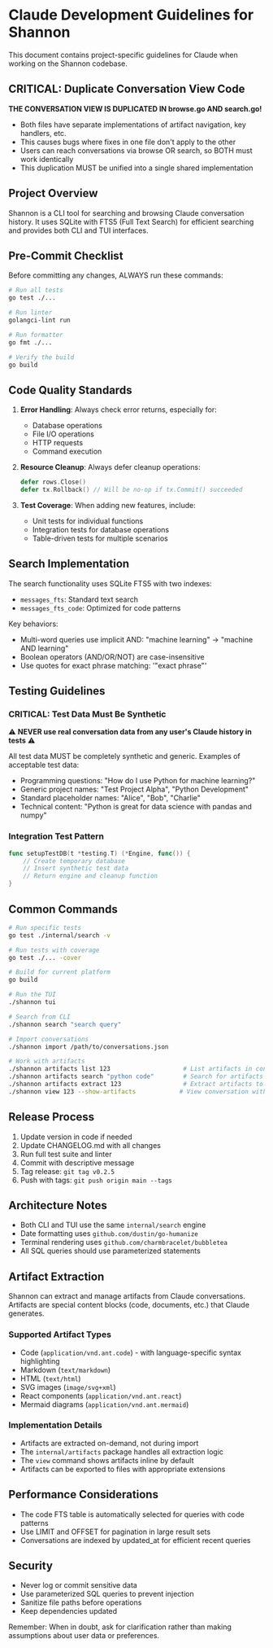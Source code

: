 # Claude Development Guidelines for Shannon

This document contains project-specific guidelines for Claude when working on the Shannon codebase.

## CRITICAL: Duplicate Conversation View Code

**THE CONVERSATION VIEW IS DUPLICATED IN browse.go AND search.go!**
- Both files have separate implementations of artifact navigation, key handlers, etc.
- This causes bugs where fixes in one file don't apply to the other
- Users can reach conversations via browse OR search, so BOTH must work identically
- This duplication MUST be unified into a single shared implementation

## Project Overview

Shannon is a CLI tool for searching and browsing Claude conversation history. It uses SQLite with FTS5 (Full Text Search) for efficient searching and provides both CLI and TUI interfaces.

## Pre-Commit Checklist

Before committing any changes, ALWAYS run these commands:

```bash
# Run all tests
go test ./...

# Run linter
golangci-lint run

# Run formatter
go fmt ./...

# Verify the build
go build
```

## Code Quality Standards

1. **Error Handling**: Always check error returns, especially for:
   - Database operations
   - File I/O operations
   - HTTP requests
   - Command execution

2. **Resource Cleanup**: Always defer cleanup operations:
   ```go
   defer rows.Close()
   defer tx.Rollback() // Will be no-op if tx.Commit() succeeded
   ```

3. **Test Coverage**: When adding new features, include:
   - Unit tests for individual functions
   - Integration tests for database operations
   - Table-driven tests for multiple scenarios

## Search Implementation

The search functionality uses SQLite FTS5 with two indexes:
- `messages_fts`: Standard text search
- `messages_fts_code`: Optimized for code patterns

Key behaviors:
- Multi-word queries use implicit AND: "machine learning" → "machine AND learning"
- Boolean operators (AND/OR/NOT) are case-insensitive
- Use quotes for exact phrase matching: '"exact phrase"'

## Testing Guidelines

### CRITICAL: Test Data Must Be Synthetic

⚠️ **NEVER use real conversation data from any user's Claude history in tests** ⚠️

All test data MUST be completely synthetic and generic. Examples of acceptable test data:
- Programming questions: "How do I use Python for machine learning?"
- Generic project names: "Test Project Alpha", "Python Development"
- Standard placeholder names: "Alice", "Bob", "Charlie"
- Technical content: "Python is great for data science with pandas and numpy"

### Integration Test Pattern

```go
func setupTestDB(t *testing.T) (*Engine, func()) {
    // Create temporary database
    // Insert synthetic test data
    // Return engine and cleanup function
}
```

## Common Commands

```bash
# Run specific tests
go test ./internal/search -v

# Run tests with coverage
go test ./... -cover

# Build for current platform
go build

# Run the TUI
./shannon tui

# Search from CLI
./shannon search "search query"

# Import conversations
./shannon import /path/to/conversations.json

# Work with artifacts
./shannon artifacts list 123                    # List artifacts in conversation
./shannon artifacts search "python code"        # Search for artifacts
./shannon artifacts extract 123                 # Extract artifacts to files
./shannon view 123 --show-artifacts            # View conversation with artifacts
```

## Release Process

1. Update version in code if needed
2. Update CHANGELOG.md with all changes
3. Run full test suite and linter
4. Commit with descriptive message
5. Tag release: `git tag v0.2.5`
6. Push with tags: `git push origin main --tags`

## Architecture Notes

- Both CLI and TUI use the same `internal/search` engine
- Date formatting uses `github.com/dustin/go-humanize`
- Terminal rendering uses `github.com/charmbracelet/bubbletea`
- All SQL queries should use parameterized statements

## Artifact Extraction

Shannon can extract and manage artifacts from Claude conversations. Artifacts are special content blocks (code, documents, etc.) that Claude generates.

### Supported Artifact Types
- Code (`application/vnd.ant.code`) - with language-specific syntax highlighting
- Markdown (`text/markdown`)
- HTML (`text/html`)
- SVG images (`image/svg+xml`)
- React components (`application/vnd.ant.react`)
- Mermaid diagrams (`application/vnd.ant.mermaid`)

### Implementation Details
- Artifacts are extracted on-demand, not during import
- The `internal/artifacts` package handles all extraction logic
- The `view` command shows artifacts inline by default
- Artifacts can be exported to files with appropriate extensions

## Performance Considerations

- The code FTS table is automatically selected for queries with code patterns
- Use LIMIT and OFFSET for pagination in large result sets
- Conversations are indexed by updated_at for efficient recent queries

## Security

- Never log or commit sensitive data
- Use parameterized SQL queries to prevent injection
- Sanitize file paths before operations
- Keep dependencies updated

Remember: When in doubt, ask for clarification rather than making assumptions about user data or preferences.